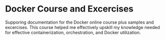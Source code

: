 # Docker Course and Excercises

Supporing documentation for the Docker online course plus samples and excercises. This course helped me effectively upskill my knowledge needed for effective containerization, orchestration, and Docker utilization.
